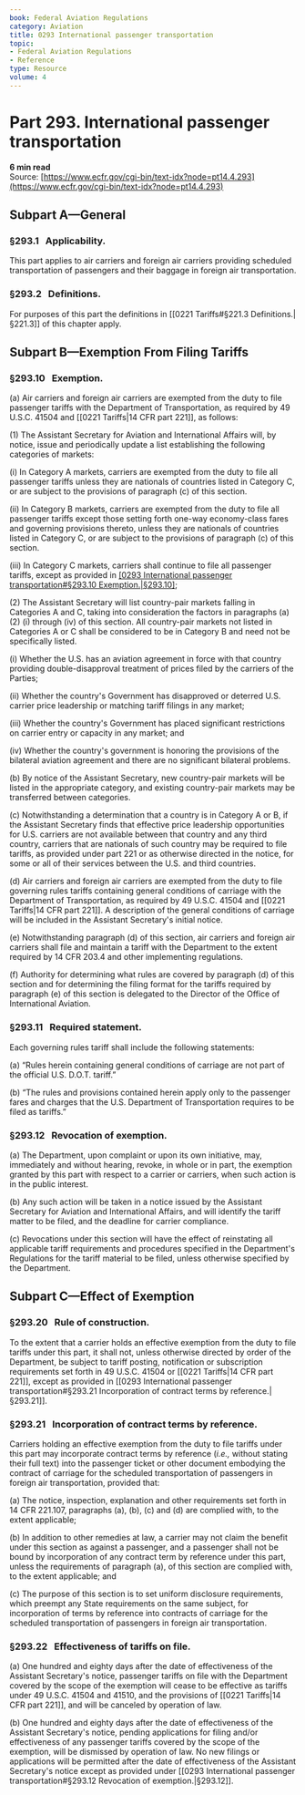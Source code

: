 ```yaml
---
book: Federal Aviation Regulations
category: Aviation
title: 0293 International passenger transportation
topic:
- Federal Aviation Regulations
- Reference
type: Resource
volume: 4
---
```


# Part 293. International passenger transportation
**6 min read**  
Source: [https://www.ecfr.gov/cgi-bin/text-idx?node=pt14.4.293](https://www.ecfr.gov/cgi-bin/text-idx?node=pt14.4.293)

<div>

## Subpart A—General

### §293.1   Applicability.

This part applies to air carriers and foreign air carriers providing scheduled transportation of passengers and their baggage in foreign air transportation.

### §293.2   Definitions.

For purposes of this part the definitions in [[0221 Tariffs#§221.3   Definitions.|§221.3]] of this chapter apply.

## Subpart B—Exemption From Filing Tariffs

### §293.10   Exemption.

\(a\) Air carriers and foreign air carriers are exempted from the duty to file passenger tariffs with the Department of Transportation, as required by 49 U.S.C. 41504 and [[0221 Tariffs|14 CFR part 221]], as follows:

\(1\) The Assistant Secretary for Aviation and International Affairs will, by notice, issue and periodically update a list establishing the following categories of markets:

\(i\) In Category A markets, carriers are exempted from the duty to file all passenger tariffs unless they are nationals of countries listed in Category C, or are subject to the provisions of paragraph (c) of this section.

\(ii\) In Category B markets, carriers are exempted from the duty to file all passenger tariffs except those setting forth one-way economy-class fares and governing provisions thereto, unless they are nationals of countries listed in Category C, or are subject to the provisions of paragraph (c) of this section.

\(iii\) In Category C markets, carriers shall continue to file all passenger tariffs, except as provided in [[0293 International passenger transportation#§293.10   Exemption.|§293.10]](b);

\(2\) The Assistant Secretary will list country-pair markets falling in Categories A and C, taking into consideration the factors in paragraphs (a)(2) (i) through (iv) of this section. All country-pair markets not listed in Categories A or C shall be considered to be in Category B and need not be specifically listed.

\(i\) Whether the U.S. has an aviation agreement in force with that country providing double-disapproval treatment of prices filed by the carriers of the Parties;

\(ii\) Whether the country's Government has disapproved or deterred U.S. carrier price leadership or matching tariff filings in any market;

\(iii\) Whether the country's Government has placed significant restrictions on carrier entry or capacity in any market; and

\(iv\) Whether the country's government is honoring the provisions of the bilateral aviation agreement and there are no significant bilateral problems.

\(b\) By notice of the Assistant Secretary, new country-pair markets will be listed in the appropriate category, and existing country-pair markets may be transferred between categories.

\(c\) Notwithstanding a determination that a country is in Category A or B, if the Assistant Secretary finds that effective price leadership opportunities for U.S. carriers are not available between that country and any third country, carriers that are nationals of such country may be required to file tariffs, as provided under part 221 or as otherwise directed in the notice, for some or all of their services between the U.S. and third countries.

\(d\) Air carriers and foreign air carriers are exempted from the duty to file governing rules tariffs containing general conditions of carriage with the Department of Transportation, as required by 49 U.S.C. 41504 and [[0221 Tariffs|14 CFR part 221]]. A description of the general conditions of carriage will be included in the Assistant Secretary's initial notice.

\(e\) Notwithstanding paragraph (d) of this section, air carriers and foreign air carriers shall file and maintain a tariff with the Department to the extent required by 14 CFR 203.4 and other implementing regulations.

\(f\) Authority for determining what rules are covered by paragraph (d) of this section and for determining the filing format for the tariffs required by paragraph (e) of this section is delegated to the Director of the Office of International Aviation.

### §293.11   Required statement.

Each governing rules tariff shall include the following statements:

\(a\) “Rules herein containing general conditions of carriage are not part of the official U.S. D.O.T. tariff.”

\(b\) “The rules and provisions contained herein apply only to the passenger fares and charges that the U.S. Department of Transportation requires to be filed as tariffs.”

### §293.12   Revocation of exemption.

\(a\) The Department, upon complaint or upon its own initiative, may, immediately and without hearing, revoke, in whole or in part, the exemption granted by this part with respect to a carrier or carriers, when such action is in the public interest.

\(b\) Any such action will be taken in a notice issued by the Assistant Secretary for Aviation and International Affairs, and will identify the tariff matter to be filed, and the deadline for carrier compliance.

\(c\) Revocations under this section will have the effect of reinstating all applicable tariff requirements and procedures specified in the Department's Regulations for the tariff material to be filed, unless otherwise specified by the Department.

## Subpart C—Effect of Exemption

### §293.20   Rule of construction.

To the extent that a carrier holds an effective exemption from the duty to file tariffs under this part, it shall not, unless otherwise directed by order of the Department, be subject to tariff posting, notification or subscription requirements set forth in 49 U.S.C. 41504 or [[0221 Tariffs|14 CFR part 221]], except as provided in [[0293 International passenger transportation#§293.21   Incorporation of contract terms by reference.|§293.21]].

### §293.21   Incorporation of contract terms by reference.

Carriers holding an effective exemption from the duty to file tariffs under this part may incorporate contract terms by reference (*i.e.,* without stating their full text) into the passenger ticket or other document embodying the contract of carriage for the scheduled transportation of passengers in foreign air transportation, provided that:

\(a\) The notice, inspection, explanation and other requirements set forth in 14 CFR 221.107, paragraphs (a), (b), (c) and (d) are complied with, to the extent applicable;

\(b\) In addition to other remedies at law, a carrier may not claim the benefit under this section as against a passenger, and a passenger shall not be bound by incorporation of any contract term by reference under this part, unless the requirements of paragraph (a), of this section are complied with, to the extent applicable; and

\(c\) The purpose of this section is to set uniform disclosure requirements, which preempt any State requirements on the same subject, for incorporation of terms by reference into contracts of carriage for the scheduled transportation of passengers in foreign air transportation.

### §293.22   Effectiveness of tariffs on file.

\(a\) One hundred and eighty days after the date of effectiveness of the Assistant Secretary's notice, passenger tariffs on file with the Department covered by the scope of the exemption will cease to be effective as tariffs under 49 U.S.C. 41504 and 41510, and the provisions of [[0221 Tariffs|14 CFR part 221]], and will be canceled by operation of law.

\(b\) One hundred and eighty days after the date of effectiveness of the Assistant Secretary's notice, pending applications for filing and/or effectiveness of any passenger tariffs covered by the scope of the exemption, will be dismissed by operation of law. No new filings or applications will be permitted after the date of effectiveness of the Assistant Secretary's notice except as provided under [[0293 International passenger transportation#§293.12   Revocation of exemption.|§293.12]].

</div>